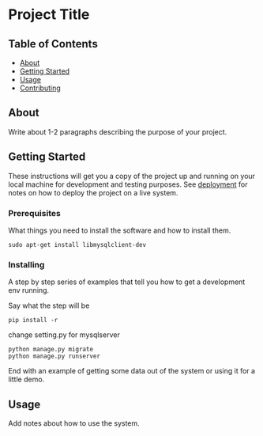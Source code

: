 # Project Title

## Table of Contents

- [About](#about)
- [Getting Started](#getting_started)
- [Usage](#usage)
- [Contributing](../CONTRIBUTING.md)

## About <a name = "about"></a>

Write about 1-2 paragraphs describing the purpose of your project.

## Getting Started <a name = "getting_started"></a>

These instructions will get you a copy of the project up and running on your local machine for development and testing purposes. See [deployment](#deployment) for notes on how to deploy the project on a live system.

### Prerequisites

What things you need to install the software and how to install them.

```
sudo apt-get install libmysqlclient-dev
```

### Installing

A step by step series of examples that tell you how to get a development env running.

Say what the step will be

```
pip install -r
```
change setting.py for mysqlserver 
```
python manage.py migrate 
python manage.py runserver
```

End with an example of getting some data out of the system or using it for a little demo.

## Usage <a name = "usage"></a>

Add notes about how to use the system.
